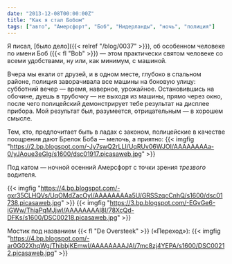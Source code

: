 ```yaml
---
date: "2013-12-08T00:00:00Z"
title: "Как я стал Бобом"
tags: ["авто", "Амерсфорт", "Боб", "Нидерланды", "ночь", "полиция"]
---
```


Я писал, [было дело]({{< relref "/blog/0037" >}}), об особенном человеке по имени Боб ({{< fl "Bob" >}}) — этом практически святом человеке со всеми удобствами, ну или, как минимум, с машиной.

<!--more-->

Вчера мы ехали от друзей, и в одном месте, глубоко в спальном районе, полиция заворачивала все машины на боковую улицу: субботний вечер — время, наверное, урожайное. Остановившись на обочине, дуешь в трубочку — не выходя из машины, прямо через окно, после чего полицейский демонстрирует тебе результат на дисплее прибора. Мой результат был, разумеется, отрицательным — в хорошем смысле.

Тем, кто, предпочитает быть в ладах с законом, полицейские в качестве поощрения дают Брелок Боба — мелочь, а приятно:
{{< imgfig "https://2.bp.blogspot.com/-Jy7swQ2rLLI/UqRUv06WJOI/AAAAAAAAa-0/yJAoue3eGlg/s1600/dsc01917.picasaweb.jpg" >}}

Под катом — ночной осенний Амерсфорт с точки зрения *трезвого* водителя.

{{< imgfig "https://4.bp.blogspot.com/-gxr35CLHQVs/UqOMdZacOyI/AAAAAAAAa5U/GRSSzqcCnhQ/s1600/dsc01738.picasaweb.jpg" >}}
{{< imgfig "https://3.bp.blogspot.com/-EGvGe6-iGWw/ThiaPqMJjwI/AAAAAAAAI8I/78XcQd-DFKs/s1600/DSC00218.picasaweb.jpg" >}}

Мостик под названием {{< fl "De Oversteek" >}} («Переход»):
{{< imgfig "https://4.bp.blogspot.com/-ar0G02XhqWg/ThibbjKEmwI/AAAAAAAAJAI/7mc8zj4YEPA/s1600/DSC00212.picasaweb.jpg" >}}
